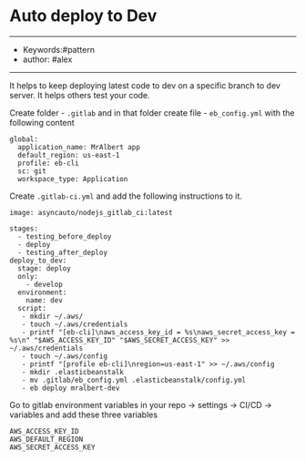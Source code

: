 # Auto deploy to Dev
---
- Keywords:#pattern
- author: #alex
---
It helps to keep deploying latest code to dev on a specific branch to dev server. It helps others test your code. 

Create folder - `.gitlab` and in that folder create file - `eb_config.yml` with the following content
```
global:
  application_name: MrAlbert app
  default_region: us-east-1
  profile: eb-cli
  sc: git
  workspace_type: Application
```

Create `.gitlab-ci.yml` and add the following instructions to it. 

```
image: asyncauto/nodejs_gitlab_ci:latest

stages:
  - testing_before_deploy
  - deploy
  - testing_after_deploy
deploy_to_dev:
  stage: deploy
  only:
    - develop
  environment:
    name: dev
  script:
   - mkdir ~/.aws/
   - touch ~/.aws/credentials
   - printf "[eb-cli]\naws_access_key_id = %s\naws_secret_access_key = %s\n" "$AWS_ACCESS_KEY_ID" "$AWS_SECRET_ACCESS_KEY" >> ~/.aws/credentials
   - touch ~/.aws/config
   - printf "[profile eb-cli]\nregion=us-east-1" >> ~/.aws/config
   - mkdir .elasticbeanstalk
   - mv .gitlab/eb_config.yml .elasticbeanstalk/config.yml
   - eb deploy mralbert-dev
```

Go to gitlab environment variables in your repo -> settings -> CI/CD -> variables and add these three variables 

```
AWS_ACCESS_KEY_ID
AWS_DEFAULT_REGION
AWS_SECRET_ACCESS_KEY
```
